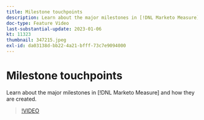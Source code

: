 ```yaml
---
title: Milestone touchpoints
description: Learn about the major milestones in [!DNL Marketo Measure] and how they are created.
doc-type: Feature Video
last-substantial-update: 2023-01-06
kt: 11323
thumbnail: 347215.jpeg
exl-id: da03138d-bb22-4a21-bfff-73c7e9094000
---
```

# Milestone touchpoints

Learn about the major milestones in [!DNL Marketo Measure] and how they are created.

>[!VIDEO](https://video.tv.adobe.com/v/347215/?quality=12&learn=on)
